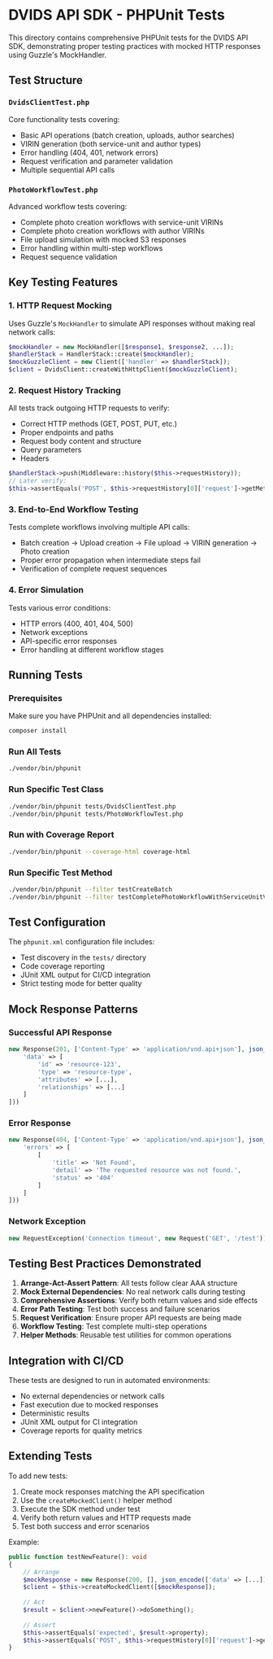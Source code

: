 # DVIDS API SDK - PHPUnit Tests

This directory contains comprehensive PHPUnit tests for the DVIDS API SDK, demonstrating proper testing practices with mocked HTTP responses using Guzzle's MockHandler.

## Test Structure

### `DvidsClientTest.php`
Core functionality tests covering:
- Basic API operations (batch creation, uploads, author searches)
- VIRIN generation (both service-unit and author types)
- Error handling (404, 401, network errors)
- Request verification and parameter validation
- Multiple sequential API calls

### `PhotoWorkflowTest.php`
Advanced workflow tests covering:
- Complete photo creation workflows with service-unit VIRINs
- Complete photo creation workflows with author VIRINs
- File upload simulation with mocked S3 responses
- Error handling within multi-step workflows
- Request sequence validation

## Key Testing Features

### 1. HTTP Request Mocking
Uses Guzzle's `MockHandler` to simulate API responses without making real network calls:

```php
$mockHandler = new MockHandler([$response1, $response2, ...]);
$handlerStack = HandlerStack::create($mockHandler);
$mockGuzzleClient = new Client(['handler' => $handlerStack]);
$client = DvidsClient::createWithHttpClient($mockGuzzleClient);
```

### 2. Request History Tracking
All tests track outgoing HTTP requests to verify:
- Correct HTTP methods (GET, POST, PUT, etc.)
- Proper endpoints and paths
- Request body content and structure
- Query parameters
- Headers

```php
$handlerStack->push(Middleware::history($this->requestHistory));
// Later verify:
$this->assertEquals('POST', $this->requestHistory[0]['request']->getMethod());
```

### 3. End-to-End Workflow Testing
Tests complete workflows involving multiple API calls:
- Batch creation → Upload creation → File upload → VIRIN generation → Photo creation
- Proper error propagation when intermediate steps fail
- Verification of complete request sequences

### 4. Error Simulation
Tests various error conditions:
- HTTP errors (400, 401, 404, 500)
- Network exceptions
- API-specific error responses
- Error handling at different workflow stages

## Running Tests

### Prerequisites
Make sure you have PHPUnit and all dependencies installed:

```bash
composer install
```

### Run All Tests
```bash
./vendor/bin/phpunit
```

### Run Specific Test Class
```bash
./vendor/bin/phpunit tests/DvidsClientTest.php
./vendor/bin/phpunit tests/PhotoWorkflowTest.php
```

### Run with Coverage Report
```bash
./vendor/bin/phpunit --coverage-html coverage-html
```

### Run Specific Test Method
```bash
./vendor/bin/phpunit --filter testCreateBatch
./vendor/bin/phpunit --filter testCompletePhotoWorkflowWithServiceUnitVirin
```

## Test Configuration

The `phpunit.xml` configuration file includes:
- Test discovery in the `tests/` directory
- Code coverage reporting
- JUnit XML output for CI/CD integration
- Strict testing mode for better quality

## Mock Response Patterns

### Successful API Response
```php
new Response(201, ['Content-Type' => 'application/vnd.api+json'], json_encode([
    'data' => [
        'id' => 'resource-123',
        'type' => 'resource-type',
        'attributes' => [...],
        'relationships' => [...]
    ]
]))
```

### Error Response
```php
new Response(404, ['Content-Type' => 'application/vnd.api+json'], json_encode([
    'errors' => [
        [
            'title' => 'Not Found',
            'detail' => 'The requested resource was not found.',
            'status' => '404'
        ]
    ]
]))
```

### Network Exception
```php
new RequestException('Connection timeout', new Request('GET', '/test'))
```

## Testing Best Practices Demonstrated

1. **Arrange-Act-Assert Pattern**: All tests follow clear AAA structure
2. **Mock External Dependencies**: No real network calls during testing
3. **Comprehensive Assertions**: Verify both return values and side effects
4. **Error Path Testing**: Test both success and failure scenarios
5. **Request Verification**: Ensure proper API requests are being made
6. **Workflow Testing**: Test complete multi-step operations
7. **Helper Methods**: Reusable test utilities for common operations

## Integration with CI/CD

These tests are designed to run in automated environments:
- No external dependencies or network calls
- Fast execution due to mocked responses
- Deterministic results
- JUnit XML output for CI integration
- Coverage reports for quality metrics

## Extending Tests

To add new tests:

1. Create mock responses matching the API specification
2. Use the `createMockedClient()` helper method
3. Execute the SDK method under test
4. Verify both return values and HTTP requests made
5. Test both success and error scenarios

Example:
```php
public function testNewFeature(): void
{
    // Arrange
    $mockResponse = new Response(200, [], json_encode(['data' => [...]]));
    $client = $this->createMockedClient([$mockResponse]);
    
    // Act
    $result = $client->newFeature()->doSomething();
    
    // Assert
    $this->assertEquals('expected', $result->property);
    $this->assertEquals('POST', $this->requestHistory[0]['request']->getMethod());
}
```